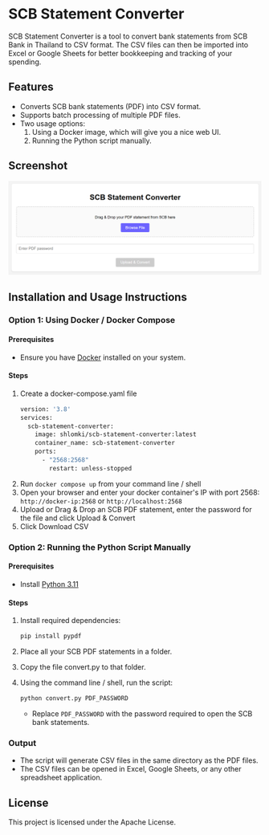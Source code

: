 # SCB Statement Converter

SCB Statement Converter is a tool to convert bank statements from SCB Bank in Thailand to CSV format. The CSV files can then be imported into Excel or Google Sheets for better bookkeeping and tracking of your spending.

## Features

- Converts SCB bank statements (PDF) into CSV format.
- Supports batch processing of multiple PDF files.
- Two usage options:
  1. Using a Docker image, which will give you a nice web UI.
  2. Running the Python script manually.

## Screenshot

![Web UI](https://github.com/shlomki/scb-statement-converter/blob/main/screenshots/webui.png?raw=true)

## Installation and Usage Instructions

### Option 1: Using Docker / Docker Compose

#### Prerequisites
- Ensure you have [Docker](https://docs.docker.com/get-docker/) installed on your system.

#### Steps

1. Create a docker-compose.yaml file
   ```sh
   version: '3.8'
   services:
     scb-statement-converter:
       image: shlomki/scb-statement-converter:latest
       container_name: scb-statement-converter
       ports:
         - "2568:2568"
           restart: unless-stopped
   ```
2. Run ```docker compose up``` from your command line / shell
3. Open your browser and enter your docker container's IP with port 2568: ```http://docker-ip:2568``` or ```http://localhost:2568```
4. Upload or Drag & Drop an SCB PDF statement, enter the password for the file and click Upload & Convert
5. Click Download CSV

### Option 2: Running the Python Script Manually

#### Prerequisites

- Install [Python 3.11](https://www.python.org/downloads/)

#### Steps

1. Install required dependencies:
   ```sh
   pip install pypdf
   ```
2. Place all your SCB PDF statements in a folder.
3. Copy the file convert.py to that folder.
4. Using the command line / shell, run the script:

   ```sh
   python convert.py PDF_PASSWORD
   ```
   - Replace `PDF_PASSWORD` with the password required to open the SCB bank statements.

### Output

- The script will generate CSV files in the same directory as the PDF files.
- The CSV files can be opened in Excel, Google Sheets, or any other spreadsheet application.

## License

This project is licensed under the Apache License.
